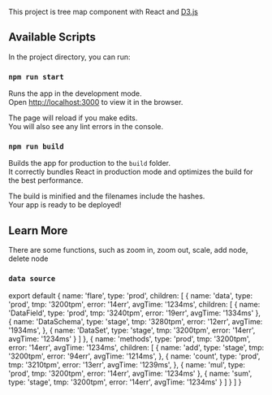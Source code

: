 This project is tree map component with React and [D3.js](https://d3js.org)

## Available Scripts

In the project directory, you can run:

### `npm run start`

Runs the app in the development mode.<br>
Open [http://localhost:3000](http://localhost:3000) to view it in the browser.

The page will reload if you make edits.<br>
You will also see any lint errors in the console.

### `npm run build`

Builds the app for production to the `build` folder.<br>
It correctly bundles React in production mode and optimizes the build for the best performance.

The build is minified and the filenames include the hashes.<br>
Your app is ready to be deployed!

## Learn More

There are some functions, such as zoom in, zoom out, scale, add node, delete node

### `data source`

export default {
  name: 'flare',
  type: 'prod',
  children: [
    {
      name: 'data',
      type: 'prod',
      tmp: '3200tpm',
      error: '14err',
      avgTime: '1234ms',
      children: [
        { 
          name: 'DataField',
          type: 'prod',
          tmp: '3240tpm',
          error: '19err',
          avgTime: '1334ms'
        },
        { 
          name: 'DataSchema',
          type: 'stage',
          tmp: '3280tpm',
          error: '12err',
          avgTime: '1934ms',
        },
        {
          name: 'DataSet',
          type: 'stage',
          tmp: '3200tpm',
          error: '14err',
          avgTime: '1234ms'
        }
      ]
    },
    {
      name: 'methods',
      type: 'prod',
      tmp: '3200tpm',
      error: '14err',
      avgTime: '1234ms',
      children: [
        {
          name: 'add',
          type: 'stage',
          tmp: '3200tpm',
          error: '94err',
          avgTime: '1214ms',
        },
        {
          name: 'count',
          type: 'prod',
          tmp: '3210tpm',
          error: '13err',
          avgTime: '1239ms',
        },
        { 
          name: 'mul', 
          type: 'prod',
          tmp: '3200tpm',
          error: '14err',
          avgTime: '1234ms'
        },
        {
          name: 'sum',
          type: 'stage',
          tmp: '3200tpm',
          error: '14err',
          avgTime: '1234ms'
        }
      ]
    }
  ]
}
